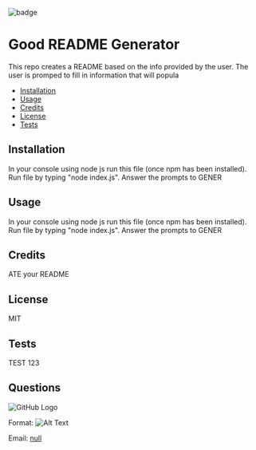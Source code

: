 ![badge](https://img.shields.io/badge/<hello>-<world>-<ff69b4>)
# Good README Generator
This repo creates a README based on the info provided by the user. The user is promped to fill in information that will popula

* [Installation](#Installation)
* [Usage](#Usage)
* [Credits](#Credits)
* [License](#License)
* [Tests](#Tests)

## Installation
In your console using node js run this file (once npm has been installed). Run file by typing "node index.js". Answer the prompts to GENER

## Usage
In your console using node js run this file (once npm has been installed). Run file by typing "node index.js". Answer the prompts to GENER

## Credits
ATE your README

## License 
MIT

## Tests
TEST 123

## Questions 
![GitHub Logo](https://avatars2.githubusercontent.com/u/58857277?v=4)

Format: ![Alt Text](url)

Email: [null](null)

